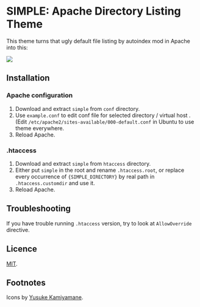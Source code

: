 SIMPLE: Apache Directory Listing Theme
======================================

This theme turns that ugly default file listing by autoindex mod in Apache into this:

![](https://fuchcz.github.io/simple-apache-directory-listing-theme/images/simple-screenshot.jpg)

## Installation ##

### Apache configuration ###

1. Download and extract `simple` from `conf` directory.
2. Use `example.conf` to edit conf file for selected directory / virtual host . (Edit `/etc/apache2/sites-available/000-default.conf` in Ubuntu to use theme everywhere.
3. Reload Apache.

### .htaccess ###

1. Download and extract `simple` from `htaccess` directory.
2. Either put `simple` in the root and rename `.htaccess.root`, or replace every occurrence of `{SIMPLE_DIRECTORY}` by real path in `.htaccess.customdir` and use it.
3. Reload Apache. 

## Troubleshooting ##

If you have trouble running `.htaccess` version, try to look at `AllowOverride` directive. 

## Licence ##

[MIT](https://opensource.org/licenses/MIT).

## Footnotes ##

Icons by [Yusuke Kamiyamane](http://p.yusukekamiyamane.com).
